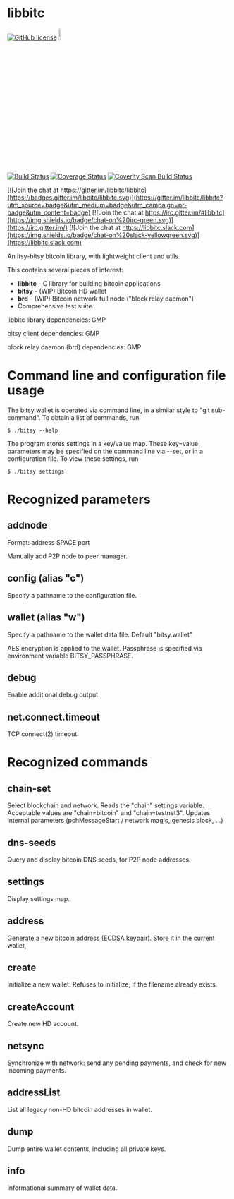 # libbitc

[![GitHub license](https://img.shields.io/badge/license-MIT-blue.svg)](https://raw.githubusercontent.com/libbitc/libbitc/master/COPYING) <a href="https://github.com/bitcoin/bips/blob/master/bip-0141.mediawiki"><img src="https://upload.wikimedia.org/wikipedia/commons/6/6b/Segwit.svg" alt="Segregated Witness" width="8%" height="8%"/></a>

[![Build Status](https://travis-ci.org/libbitc/libbitc.svg?branch=master)](https://travis-ci.org/libbitc/libbitc) [![Coverage Status](https://coveralls.io/repos/github/libbitc/libbitc/badge.svg?branch=master)](https://coveralls.io/github/libbitc/libbitc?branch=master) [![Coverity Scan Build Status](https://scan.coverity.com/projects/8959/badge.svg)](https://scan.coverity.com/projects/libbitc-libbitc)

[![Join the chat at https://gitter.im/libbitc/libbitc](https://badges.gitter.im/libbitc/libbitc.svg)](https://gitter.im/libbitc/libbitc?utm_source=badge&utm_medium=badge&utm_campaign=pr-badge&utm_content=badge) [![Join the chat at https://irc.gitter.im/#libbitc](https://img.shields.io/badge/chat-on%20irc-green.svg)](https://irc.gitter.im/) [![Join the chat at https://libbitc.slack.com](https://img.shields.io/badge/chat-on%20slack-yellowgreen.svg)](https://libbitc.slack.com)

An itsy-bitsy bitcoin library, with lightweight client and utils.

This contains several pieces of interest:
* **libbitc** - C library for building bitcoin applications
* **bitsy** - (WIP) Bitcoin HD wallet
* **brd** - (WIP) Bitcoin network full node ("block relay daemon")
* Comprehensive test suite.

libbitc library dependencies:
	GMP

bitsy client dependencies:
	GMP

block relay daemon (brd) dependencies:
	GMP



Command line and configuration file usage
=========================================

The bitsy wallet is operated via command line, in a similar
style to "git sub-command".  To obtain a list of commands, run

	$ ./bitsy --help

The program stores settings in a key/value map.  These key=value
parameters may be specified on the command line via --set, or in a
configuration file.  To view these settings, run

	$ ./bitsy settings




Recognized parameters
=====================

addnode
------------------
Format: address SPACE port

Manually add P2P node to peer manager.


config (alias "c")
------------------
Specify a pathname to the configuration file.


wallet (alias "w")
------------------
Specify a pathname to the wallet data file.  Default "bitsy.wallet"

AES encryption is applied to the wallet.  Passphrase is specified via
environment variable BITSY_PASSPHRASE.


debug
------------------
Enable additional debug output.

net.connect.timeout
------------------
TCP connect(2) timeout.


Recognized commands
===================

chain-set
---------
Select blockchain and network.  Reads the "chain" settings variable.
Acceptable values are "chain=bitcoin" and "chain=testnet3".  Updates
internal parameters (pchMessageStart / network magic, genesis block, ...)

dns-seeds
---------
Query and display bitcoin DNS seeds, for P2P node addresses.

settings
--------
Display settings map.

address
-------
Generate a new bitcoin address (ECDSA keypair).  Store it in the current
wallet,

create
------
Initialize a new wallet.  Refuses to initialize, if the filename already
exists.

createAccount
-------------
Create new HD account.

netsync
-------
Synchronize with network: send any pending payments, and check for
new incoming payments.

addressList
-----------
List all legacy non-HD bitcoin addresses in wallet.

dump
----
Dump entire wallet contents, including all private keys.

info
----
Informational summary of wallet data.

